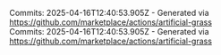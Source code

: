 Commits: 2025-04-16T12:40:53.905Z - Generated via https://github.com/marketplace/actions/artificial-grass
<br>
Commits: 2025-04-16T12:40:53.905Z - Generated via https://github.com/marketplace/actions/artificial-grass
<br>
